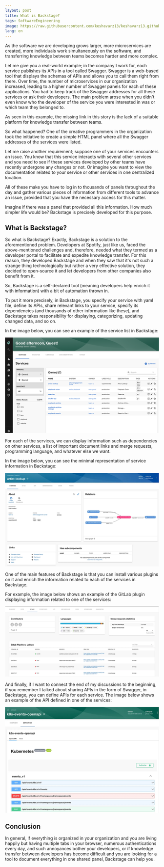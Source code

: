 ```yaml
---
layout: post
title: What is Backstage? 
tags: SoftwareEngineering
image: https://raw.githubusercontent.com/keshavarz13/keshavarz13.github.io/main/images/backstage.jpg
lang: en
---
```


As the software we are developing grows larger, more microservices are created, more individuals work simultaneously on the software, and transferring knowledge between teams becomes harder and more complex.

Let me give you a real-world example; in the company I work for, each service publishes its APIs in a tool called Swagger. Swagger is a web-based tool that displays the schemas of APIs and allows you to call them right from there. Over time, the number of microservices in our organization increased, leading to a higher number of Swagger panels for each of these applications. You had to keep track of the Swagger addresses for all these services or ask their developers. The main problem arose when you didn't even know who the developer of the service you were interested in was or which team they belonged to.

As seen in this example, the missing link in this story is the lack of a suitable platform for knowledge transfer between teams.

So what happened? One of the creative programmers in the organization took the initiative to create a simple HTML panel where all the Swagger addresses of the services were listed.

Let me raise another requirement; suppose one of your services encounters an issue. You know that this service interacts with several other services and you need to see if these services developed by other teams have recently undergone any changes or not. Or imagine you want to view the documentation related to your service or other services in one centralized location.

All of these make you have to log in to thousands of panels throughout the day and gather various pieces of information from different tools to advance an issue, provided that you have the necessary access for this matter.

Imagine if there was a panel that provided all this information. How much simpler life would be? Backstage is precisely developed for this purpose.

## What is Backstage?
So what is Backstage? Exactly, Backstage is a solution to the aforementioned problem. Developers at Spotify, just like us, faced the above-mentioned challenges and, therefore, needed what they termed as a developer portal to facilitate and expedite knowledge transfer. For this reason, they developed Backstage and when they saw that it's not such a strange thing technologically but rather a very effective solution, they decided to open-source it and let developers from other companies also benefit from it.

So, Backstage is a self-declared tool (meaning developers help enrich it with information) with a bit of automation thrown in.

To put it more precisely, in Backstage, you specify your service with yaml file, define its APIs, share relevant links to your service, specify its dependencies (and thousands of other information like these), and Backstage takes responsibility for displaying, categorizing, updating changed data, and so on.

In the image below, you can see an example of the service list in Backstage:
 
![Link to Image](https://raw.githubusercontent.com/keshavarz13/keshavarz13.github.io/main/images/backstage/components.png)

For each of the services, we can display information such as dependencies on other services, a list of important document links and merge requests, programming language, and whatever else we want.

In the image below, you can see the minimal representation of service information in Backstage:

![Link to Image](https://raw.githubusercontent.com/keshavarz13/keshavarz13.github.io/main/images/backstage/component.webp)

One of the main features of Backstage is that you can install various plugins on it and enrich the information related to each of the services in Backstage.

For example, the image below shows an example of the GitLab plugin displaying information related to one of the services: 


![Link to Image](https://raw.githubusercontent.com/keshavarz13/keshavarz13.github.io/main/images/backstage/gitlab.webp)

And finally, if I want to connect the end of my discussions to the beginning, if you remember I talked about sharing APIs in the form of Swagger, in Backstage, you can define APIs for each service. The image below shows an example of the API defined in one of the services: 

![Link to Image](https://raw.githubusercontent.com/keshavarz13/keshavarz13.github.io/main/images/backstage/api.webp)

## Conclusion
In general, if everything is organized in your organization and you are living happily but having multiple tabs in your browser, numerous authentications every day, and such annoyances bother your developers, or if knowledge transfer between developers has become difficult and you are looking for a tool to document everything in one shared panel, Backstage can help you.

